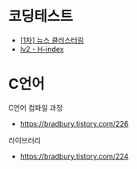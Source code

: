 # 코딩테스트
- [[1차] 뉴스 클러스터링](https://school.programmers.co.kr/learn/courses/30/lessons/17677)
- [lv2 - H-index](https://school.programmers.co.kr/learn/courses/30/lessons/42747?language=java#)

# C언어
C언어 컴파일 과정  

- https://bradbury.tistory.com/226

라이브러리

- https://bradbury.tistory.com/224
